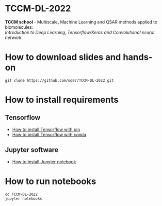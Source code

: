 # TCCM-DL-2022

**TCCM school** - Multiscale, Machine Learning and QSAR methods applied to biomolecules:\
_Introduction to Deep Learning, Tensorflow/Keras and Convolutional neural network_

# How to download slides and hands-on

```
git clone https://github.com/so07/TCCM-DL-2022.git
```

# How to install requirements

## Tensorflow

- [How to install Tensorflow with pip](https://www.tensorflow.org/install/pip)
- [How to install Tensorflow with conda](https://docs.anaconda.com/anaconda/user-guide/tasks/tensorflow/)

## Jupyter software

- [How to install Jupyter notebook](https://jupyter.org/install)

# How to run notebooks

```
cd TCCM-DL-2022
jupyter notebooks
```
